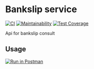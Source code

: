 # Bankslip service

[![CI](https://github.com/JonatanColussi/bankslip-service/actions/workflows/main.yml/badge.svg)](https://github.com/JonatanColussi/bankslip-service/actions/workflows/main.yml) [![Maintainability](https://api.codeclimate.com/v1/badges/84f90fc23cfe71c7bfe0/maintainability)](https://codeclimate.com/github/JonatanColussi/bankslip-service/maintainability) [![Test Coverage](https://api.codeclimate.com/v1/badges/84f90fc23cfe71c7bfe0/test_coverage)](https://codeclimate.com/github/JonatanColussi/bankslip-service/test_coverage)

Api for bankslip consult

## Usage

[![Run in Postman](https://run.pstmn.io/button.svg)](https://app.getpostman.com/run-collection/2571922-e017f65e-a8c5-46ad-82ea-4912401e9480?action=collection%2Ffork&collection-url=entityId%3D2571922-e017f65e-a8c5-46ad-82ea-4912401e9480%26entityType%3Dcollection%26workspaceId%3D79e69599-8318-4c38-a92c-7e29eb2b1b10)
